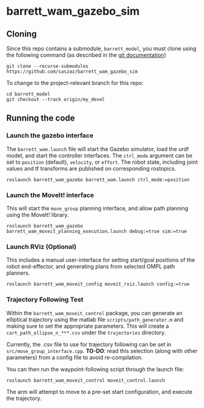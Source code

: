 # barrett_wam_gazebo_sim

## Cloning

Since this repo contains a submodule, `barrett_model`, you must clone using the following command (as described in the [git documentation](https://git-scm.com/book/en/v2/Git-Tools-Submodules))

```
git clone --recurse-submodules https://github.com/saszaz/barrett_wam_gazebo_sim
```
To change to the project-relevant branch for this repo:

```
cd barrett_model
git checkout --track origin/my_devel
```

## Running the code

### Launch the gazebo interface 

The `barrett_wam.launch` file will start the Gazebo simulator, load the urdf model, and start the controller interfaces. The `ctrl_mode` argument can be set to `position` (default), `velocity`, or `effort`. The robot state, including joint values and tf transforms are published on corresponding rostopics.

```
roslaunch barrett_wam_gazebo barrett_wam.launch ctrl_mode:=position
```

### Launch the MoveIt! interface

This will start the `move_group` planning interface, and allow path planning using the MoveIt! library.

```
roslaunch barrett_wam_gazebo barrett_wam_moveit_planning_execution.launch debug:=true sim:=true
```

### Launch RViz (Optional)

This includes a manual user-interface for setting start/goal positions of the robot end-effector, and generating plans from selected OMPL path planners. 

```
roslaunch barrett_wam_moveit_config moveit_rviz.launch config:=true
```

### Trajectory Following Test

Within the `barrett_wam_moveit_control` package, you can generate an elliptical trajectory using the matlab file `scripts/path_generator.m` and making sure to set the appropriate parameters. This will create a `cart_path_ellipse_n_***.csv` under the `trajectories` directory. 

Currently, the .csv file to use for trajectory following can be set in `src/move_group_interface.cpp`. **TO-DO**: read this selection (along with other parameters) from a config file to avoid re-compilation.

You can then run the waypoint-following script through the launch file:

```
roslaunch barrett_wam_moveit_control moveit_control.launch
```
The arm will attempt to move to a pre-set start configuration, and execute the trajectory.


